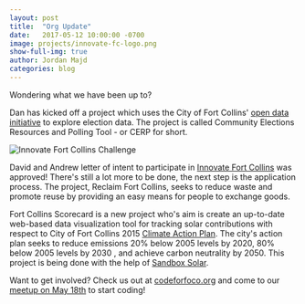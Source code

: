 ```yaml
---
layout: post
title:  "Org Update"
date:   2017-05-12 10:00:00 -0700
image: projects/innovate-fc-logo.png
show-full-img: true
author: Jordan Majd
categories: blog
---
```


Wondering what we have been up to?

Dan has kicked off a project which uses the City of Fort Collins' [open data initiative](http://www.fcgov.com/opendata/) to explore election data. The project is called Community Elections Resources and Polling Tool - or CERP for short.

![Innovate Fort Collins Challenge](http://www.fcgov.com/environmentalservices/nr-images/xinnovate-fc-challenge.png.pagespeed.ic.o9fpxqpyv_.png)

David and Andrew letter of intent to participate in [Innovate Fort Collins](http://www.fcgov.com/environmentalservices/innovate-fort-collins.php) was approved! There's still a lot more to be done, the next step is the application process. The project, Reclaim Fort Collins, seeks to reduce waste and promote reuse by providing an easy means for people to exchange goods.

Fort Collins Scorecard is a new project who's aim is create an up-to-date web-based data visualization tool for tracking solar contributions with respect to City of Fort Collins 2015 [Climate Action Plan](http://www.fcgov.com/climateaction/). The city's action plan seeks to reduce emissions 20% below 2005 levels by 2020, 80% below 2005 levels by 2030 , and achieve carbon neutrality by 2050. This project is being done with the help of [Sandbox Solar](http://www.sandboxsolar.com/).

Want to get involved? Check us out at [codeforfoco.org](codeforfoco.org) and come to our [meetup on May 18th](https://www.meetup.com/Code-for-Fort-Collins/events/239581887/) to start coding!
